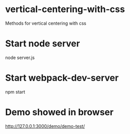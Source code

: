 # vertical-centering-with-css
Methods for vertical centering with css

# Start node server
node server.js

# Start webpack-dev-server
npm start

# Demo showed in browser
http://127.0.0.1:3000/demo/demo-test/
